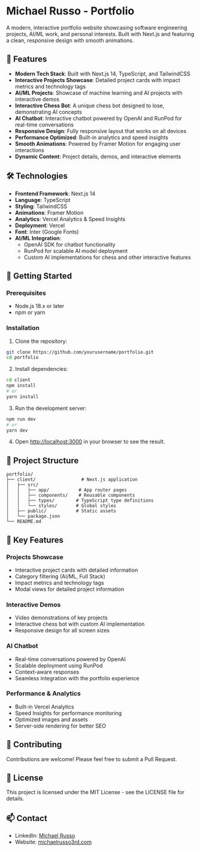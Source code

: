 # Michael Russo - Portfolio

A modern, interactive portfolio website showcasing software engineering projects, AI/ML work, and personal interests. Built with Next.js and featuring a clean, responsive design with smooth animations.

## 🌟 Features

- **Modern Tech Stack**: Built with Next.js 14, TypeScript, and TailwindCSS
- **Interactive Projects Showcase**: Detailed project cards with impact metrics and technology tags
- **AI/ML Projects**: Showcase of machine learning and AI projects with interactive demos
- **Interactive Chess Bot**: A unique chess bot designed to lose, demonstrating AI concepts
- **AI Chatbot**: Interactive chatbot powered by OpenAI and RunPod for real-time conversations
- **Responsive Design**: Fully responsive layout that works on all devices
- **Performance Optimized**: Built-in analytics and speed insights
- **Smooth Animations**: Powered by Framer Motion for engaging user interactions
- **Dynamic Content**: Project details, demos, and interactive elements

## 🛠️ Technologies

- **Frontend Framework**: Next.js 14
- **Language**: TypeScript
- **Styling**: TailwindCSS
- **Animations**: Framer Motion
- **Analytics**: Vercel Analytics & Speed Insights
- **Deployment**: Vercel
- **Font**: Inter (Google Fonts)
- **AI/ML Integration**:
  - OpenAI SDK for chatbot functionality
  - RunPod for scalable AI model deployment
  - Custom AI implementations for chess and other interactive features

## 🚀 Getting Started

### Prerequisites

- Node.js 18.x or later
- npm or yarn

### Installation

1. Clone the repository:
```bash
git clone https://github.com/yourusername/portfolio.git
cd portfolio
```

2. Install dependencies:
```bash
cd client
npm install
# or
yarn install
```

3. Run the development server:
```bash
npm run dev
# or
yarn dev
```

4. Open [http://localhost:3000](http://localhost:3000) in your browser to see the result.

## 📁 Project Structure

```
portfolio/
├── client/                 # Next.js application
│   ├── src/
│   │   ├── app/           # App router pages
│   │   ├── components/    # Reusable components
│   │   ├── types/        # TypeScript type definitions
│   │   └── styles/       # Global styles
│   ├── public/           # Static assets
│   └── package.json
└── README.md
```

## 🎯 Key Features

### Projects Showcase
- Interactive project cards with detailed information
- Category filtering (AI/ML, Full Stack)
- Impact metrics and technology tags
- Modal views for detailed project information

### Interactive Demos
- Video demonstrations of key projects
- Interactive chess bot with custom AI implementation
- Responsive design for all screen sizes

### AI Chatbot
- Real-time conversations powered by OpenAI
- Scalable deployment using RunPod
- Context-aware responses
- Seamless integration with the portfolio experience

### Performance & Analytics
- Built-in Vercel Analytics
- Speed Insights for performance monitoring
- Optimized images and assets
- Server-side rendering for better SEO

## 🤝 Contributing

Contributions are welcome! Please feel free to submit a Pull Request.

## 📝 License

This project is licensed under the MIT License - see the LICENSE file for details.

## 📫 Contact

- LinkedIn: [Michael Russo](https://www.linkedin.com/in/mikerusso3/)
- Website: [michaelrusso3rd.com](https://www.michaelrusso3rd.com)

